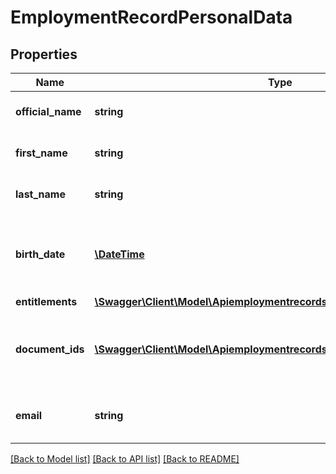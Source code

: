 # EmploymentRecordPersonalData

## Properties
Name | Type | Description | Notes
------------ | ------------- | ------------- | -------------
**official_name** | **string** | The legal name of the individual. | [optional] 
**first_name** | **string** | The first name of the individual. | [optional] 
**last_name** | **string** | The last name of the individual. | [optional] 
**birth_date** | [**\DateTime**](\DateTime.md) | The date of birth of the individual, in &#x60;YYYY-MM-DD&#x60; format. | [optional] 
**entitlements** | [**\Swagger\Client\Model\ApiemploymentrecordsPersonalDataEntitlements**](ApiemploymentrecordsPersonalDataEntitlements.md) |  | [optional] 
**document_ids** | [**\Swagger\Client\Model\ApiemploymentrecordsPersonalDataDocumentIds[]**](ApiemploymentrecordsPersonalDataDocumentIds.md) | Details regarding the individual&#x27;s ID documents. | [optional] 
**email** | **string** | The email address of the individual. | [optional] 

[[Back to Model list]](../../README.md#documentation-for-models) [[Back to API list]](../../README.md#documentation-for-api-endpoints) [[Back to README]](../../README.md)

